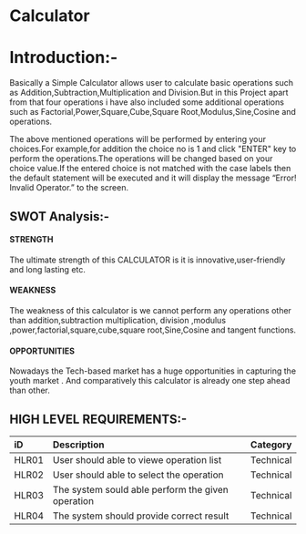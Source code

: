 ﻿
# Calculator

# Introduction:-
   
   Basically a Simple Calculator allows user to calculate basic operations such as Addition,Subtraction,Multiplication and Division.But in this Project
apart from that four operations i have also included some additional operations such as Factorial,Power,Square,Cube,Square Root,Modulus,Sine,Cosine and operations.

The above mentioned operations will be performed by entering your choices.For example,for addition the choice no is 1 and click "ENTER" key to perform the operations.The operations will be changed based on your choice value.If the entered choice is not matched with the case labels then the default statement will be executed and it will display the message “Error! Invalid Operator.” to the screen.




## SWOT Analysis:-


#### STRENGTH 
The ultimate strength of this CALCULATOR is it is innovative,user-friendly and long lasting etc.
#### WEAKNESS
The weakness of this calculator is we cannot perform any operations other than addition,subtraction multiplication, division ,modulus ,power,factorial,square,cube,square root,Sine,Cosine and tangent functions.
#### OPPORTUNITIES
Nowadays the Tech-based market has a huge opportunities in capturing the youth market
. And comparatively this calculator is already one step ahead than other.

## HIGH LEVEL REQUIREMENTS:-

| iD | Description   | Category                |
| :-------- | :------- | :------------------------- |
| HLR01 | User should able to viewe operation list | Technical |
| HLR02 | User should able to select the operation | Technical |
| HLR03 | The system sould able perform the given operation | Technical |
| HLR04 | The system should provide correct result | Technical |

